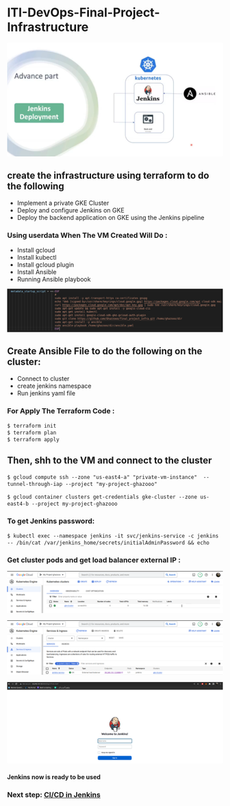 # ITI-DevOps-Final-Project-Infrastructure

![home_Page Image](./screenshot/project1.png)

## create the infrastructure using terraform to do the following
  * Implement a private GKE Cluster
  * Deploy and configure Jenkins on GKE
  * Deploy the backend application on GKE using the Jenkins pipeline

### Using userdata When The VM Created Will Do : 

  * Install gcloud 
  * Install kubectl
  * Install gcloud plugin
  * Install Ansible
  * Running Ansible playbook

![home_Page Image](./screenshot/userdata.png)

## Create Ansible File to do the following on the cluster:

* Connect to cluster
* create jenkins namespace
* Run jenkins yaml file 


### For Apply The Terraform Code :
```
$ terraform init
$ terraform plan 
$ terraform apply
```


## Then, shh to the VM and connect to the cluster

```
$ gcloud compute ssh --zone "us-east4-a" "private-vm-instance"  --tunnel-through-iap --project "my-project-ghazooo"
```

```
$ gcloud container clusters get-credentials gke-cluster --zone us-east4-b --project my-project-ghazooo
```

### To get Jenkins password:

```
$ kubectl exec --namespace jenkins -it svc/jenkins-service -c jenkins -- /bin/cat /var/jenkins_home/secrets/initialAdminPassword && echo
```

### Get cluster pods and get load balancer external IP :

![home_Page Image](./screenshot/cluster.png)

![home_Page Image](./screenshot/service.png)

![home_Page Image](./screenshot/jenkins_start.png)

#### Jenkins now is ready to be used
### Next step: <a href="https://github.com/Ghazzooo/final_project_app/blob/main/README.md" target="_blank">CI/CD in Jenkins</a>



